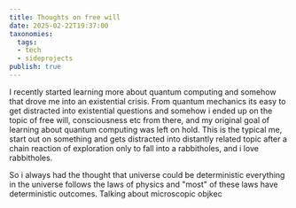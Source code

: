 ```yaml
---
title: Thoughts on free will
date: 2025-02-22T19:37:00
taxonomies:
  tags:
  - tech
  - sideprojects
publish: true
---
```


I recently started learning more about quantum computing and somehow that drove me into an existential crisis. From quantum mechanics its easy to get distracted into existential questions and somehow i ended up on the topic of free will, consciousness etc from there, and my original goal of learning about quantum computing was left on hold. This is the typical me, start out on something and gets distracted into distantly related topic after a chain reaction of exploration only to fall into a rabbitholes, and i love rabbitholes.

So i always had the thought that universe could be deterministic everything in the universe follows the laws of physics and "most" of these laws have deterministic outcomes. Talking about microscopic objkec
